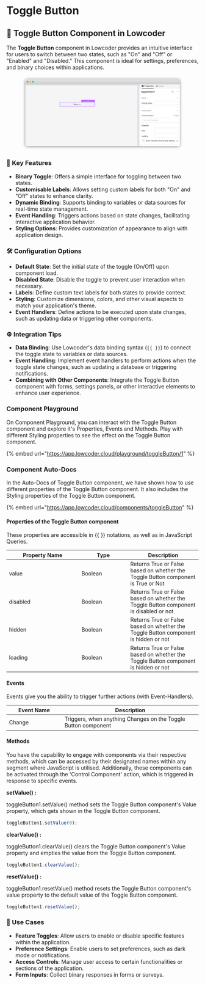 # Toggle Button

## 🔘 Toggle Button Component in Lowcoder

The **Toggle Button** component in Lowcoder provides an intuitive interface for users to switch between two states, such as "On" and "Off" or "Enabled" and "Disabled." This component is ideal for settings, preferences, and binary choices within applications.

<figure><img src="../../../../.gitbook/assets/frame_generic_light (2) (7).png" alt=""><figcaption></figcaption></figure>

### 🔧 Key Features

* **Binary Toggle**: Offers a simple interface for toggling between two states.
* **Customisable Labels**: Allows setting custom labels for both "On" and "Off" states to enhance clarity.
* **Dynamic Binding**: Supports binding to variables or data sources for real-time state management.
* **Event Handling**: Triggers actions based on state changes, facilitating interactive application behavior.
* **Styling Options**: Provides customization of appearance to align with application design.

### 🛠 Configuration Options

* **Default State**: Set the initial state of the toggle (On/Off) upon component load.
* **Disabled State**: Disable the toggle to prevent user interaction when necessary.
* **Labels**: Define custom text labels for both states to provide context.
* **Styling**: Customize dimensions, colors, and other visual aspects to match your application's theme.
* **Event Handlers**: Define actions to be executed upon state changes, such as updating data or triggering other components.

### ⚙️ Integration Tips

* **Data Binding**: Use Lowcoder's data binding syntax (`{{ }}`) to connect the toggle state to variables or data sources.
* **Event Handling**: Implement event handlers to perform actions when the toggle state changes, such as updating a database or triggering notifications.
* **Combining with Other Components**: Integrate the Toggle Button component with forms, settings panels, or other interactive elements to enhance user experience.

### Component Playground

On Component Playground, you can interact with the Toggle Button component and explore it's Properties, Events and Methods. Play with different Styling properties to see the effect on the Toggle Button component.

{% embed url="https://app.lowcoder.cloud/playground/toggleButton/1" %}

### Component Auto-Docs

In the Auto-Docs of Toggle Button component, we have shown how to use different properties of the Toggle Button component. It also includes the Styling properties of the Toggle Button component.

{% embed url="https://app.lowcoder.cloud/components/toggleButton" %}

#### Properties of the Toggle Button component <a href="#properties-of-the-table" id="properties-of-the-table"></a>

These properties are accessible in \{{ \}} notations, as well as in JavaScript Queries.

<table><thead><tr><th width="175.97265625">Property Name</th><th width="114.05859375">Type</th><th>Description</th></tr></thead><tbody><tr><td>value</td><td>Boolean</td><td>Returns True or False based on whether the Toggle Button component is True or Not</td></tr><tr><td>disabled</td><td>Boolean</td><td>Returns True or False based on whether the Toggle Button component is disabled or not</td></tr><tr><td>hidden</td><td>Boolean</td><td>Returns True or False based on whether the Toggle Button component is hidden or not</td></tr><tr><td>loading</td><td>Boolean</td><td>Returns True or False based on whether the Toggle Button component is hidden or not</td></tr></tbody></table>

#### Events <a href="#events" id="events"></a>

Events give you the ability to trigger further actions (with Event-Handlers).

<table><thead><tr><th width="166.04296875">Event Name</th><th width="458.8515625">Description</th></tr></thead><tbody><tr><td>Change</td><td>Triggers, when anything Changes on the Toggle Button component</td></tr></tbody></table>

#### Methods <a href="#methods" id="methods"></a>

You have the capability to engage with components via their respective methods, which can be accessed by their designated names within any segment where JavaScript is utilised. Additionally, these components can be activated through the 'Control Component' action, which is triggered in response to specific events.

**setValue() :**&#x20;

toggleButton1.setValue() method sets the Toggle Button component's Value property, which gets shown in the Toggle Button component.

```javascript
toggleButton1.setValue(0);
```

**clearValue() :**&#x20;

toggleButton1.clearValue() clears the Toggle Button component's Value property and empties the value from the Toggle Button component.

```javascript
toggleButton1.clearValue();
```

**resetValue() :**&#x20;

toggleButton1.resetValue()  method resets the Toggle Button component's value property to the default value of the Toggle Button component.

```javascript
toggleButton1.resetValue();
```

### 📌 Use Cases

* **Feature Toggles**: Allow users to enable or disable specific features within the application.
* **Preference Settings**: Enable users to set preferences, such as dark mode or notifications.
* **Access Controls**: Manage user access to certain functionalities or sections of the application.
* **Form Inputs**: Collect binary responses in forms or surveys.

